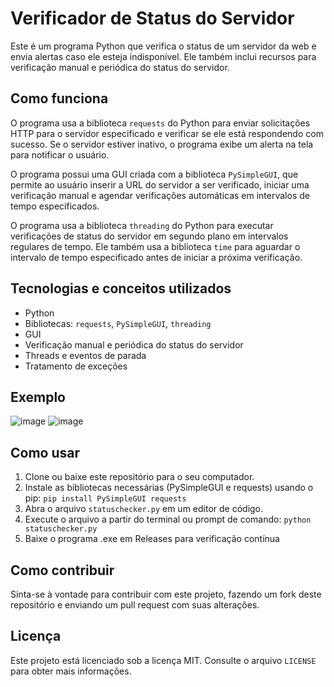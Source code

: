 # Verificador de Status do Servidor

Este é um  programa Python que verifica o status de um servidor da web e envia alertas caso ele esteja indisponível. Ele também inclui recursos para verificação manual e periódica do status do servidor.

## Como funciona

O programa usa a biblioteca `requests` do Python para enviar solicitações HTTP para o servidor especificado e verificar se ele está respondendo com sucesso. Se o servidor estiver inativo, o programa exibe um alerta na tela para notificar o usuário.

O programa possui uma GUI criada com a biblioteca `PySimpleGUI`, que permite ao usuário inserir a URL do servidor a ser verificado, iniciar uma verificação manual e agendar verificações automáticas em intervalos de tempo especificados.

O programa usa a biblioteca `threading` do Python para executar verificações de status do servidor em segundo plano em intervalos regulares de tempo. Ele também usa a biblioteca `time` para aguardar o intervalo de tempo especificado antes de iniciar a próxima verificação.

## Tecnologias e conceitos utilizados

- Python
- Bibliotecas: `requests`, `PySimpleGUI`, `threading`
- GUI
- Verificação manual e periódica do status do servidor
- Threads e eventos de parada
- Tratamento de exceções

## Exemplo

![image](https://user-images.githubusercontent.com/50200471/230754162-50cfa742-94c8-48b5-beb9-078f5b7f7c8c.png)
![image](https://user-images.githubusercontent.com/50200471/230754175-88a080bd-6cbb-4b05-9e61-452ecc0feb51.png)


## Como usar

1. Clone ou baixe este repositório para o seu computador.
2. Instale as bibliotecas necessárias (PySimpleGUI e requests) usando o pip: `pip install PySimpleGUI requests`
3. Abra o arquivo `statuschecker.py` em um editor de código.
4. Execute o arquivo a partir do terminal ou prompt de comando: `python statuschecker.py`
5. Baixe o programa .exe em Releases para verificação contínua

## Como contribuir

Sinta-se à vontade para contribuir com este projeto, fazendo um fork deste repositório e enviando um pull request com suas alterações.

## Licença

Este projeto está licenciado sob a licença MIT. Consulte o arquivo `LICENSE` para obter mais informações.
